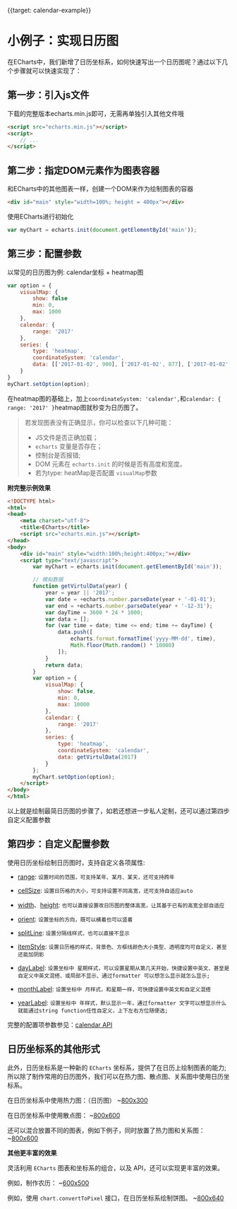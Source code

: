 {{target: calendar-example}}

# 小例子：实现日历图

在ECharts中，我们新增了日历坐标系，如何快速写出一个日历图呢？通过以下几个步骤就可以快速实现了：

## 第一步：引入js文件
下载的完整版本echarts.min.js即可，无需再单独引入其他文件哦

```html
<script src="echarts.min.js"></script>
<script>
    // ...
</script>
```

## 第二步：指定DOM元素作为图表容器
和ECharts中的其他图表一样，创建一个DOM来作为绘制图表的容器
```html
<div id="main" style="width=100%; height = 400px"></div>
```
使用ECharts进行初始化
```js
var myChart = echarts.init(document.getElementById('main'));
```

## 第三步：配置参数
以常见的日历图为例: calendar坐标 + heatmap图

```js
var option = {
    visualMap: {
        show: false
        min: 0,
        max: 1000
    },
    calendar: {
        range: '2017'
    },
    series: {
        type: 'heatmap',
        coordinateSystem: 'calendar',
        data: [['2017-01-02', 900], ['2017-01-02', 877], ['2017-01-02', 699], ...]
    }
}
myChart.setOption(option);
```
在heatmap图的基础上，加上`coordinateSystem: 'calendar',`和`calendar: { range: '2017' }`heatmap图就秒变为日历图了。

> 若发现图表没有正确显示，你可以检查以下几种可能：
>
> - JS文件是否正确加载；
> - `echarts` 变量是否存在；
> - 控制台是否报错;
> - DOM 元素在 `echarts.init` 的时候是否有高度和宽度。
> - 若为type: heatMap是否配置 `visualMap`参数

**附完整示例效果**

```html
<!DOCTYPE html>
<html>
<head>
    <meta charset="utf-8">
    <title>ECharts</title>
    <script src="echarts.min.js"></script>
</head>
<body>
    <div id="main" style="width:100%;height:400px;"></div>
    <script type="text/javascript">
        var myChart = echarts.init(document.getElementById('main'));

        // 模拟数据
        function getVirtulData(year) {
            year = year || '2017';
            var date = +echarts.number.parseDate(year + '-01-01');
            var end = +echarts.number.parseDate(year + '-12-31');
            var dayTime = 3600 * 24 * 1000;
            var data = [];
            for (var time = date; time <= end; time += dayTime) {
                data.push([
                    echarts.format.formatTime('yyyy-MM-dd', time),
                    Math.floor(Math.random() * 10000)
                ]);
            }
            return data;
        }
        var option = {
            visualMap: {
                show: false,
                min: 0,
                max: 10000
            },
            calendar: {
                range: '2017'
            },
            series: {
                type: 'heatmap',
                coordinateSystem: 'calendar',
                data: getVirtulData(2017)
            }
        };
        myChart.setOption(option);
    </script>
</body>
</html>

```
以上就是绘制最简日历图的步骤了，如若还想进一步私人定制，还可以通过第四步自定义配置参数

## 第四步：自定义配置参数

使用日历坐标绘制日历图时，支持自定义各项属性:

- [range](option.html#calendar.range): `设置时间的范围，可支持某年、某月、某天，还可支持跨年`

- [cellSize](option.html#calendar.cellSize): `设置日历格的大小，可支持设置不同高宽，还可支持自适应auto`

- [width](option.html#calendar.width)、[height](http://xxx): `也可以直接设置改日历图的整体高宽，让其基于已有的高宽全部自适应`

- [orient](option.html#calendar.orient): `设置坐标的方向，既可以横着也可以竖着`

- [splitLine](option.html#calendar.splitLine): `设置分隔线样式，也可以直接不显示`

- [itemStyle](option.html#calendar.itemStyle): `设置日历格的样式，背景色、方框线颜色大小类型、透明度均可自定义，甚至还能加阴影`

- [dayLabel](option.html#calendar.dayLabel): `设置坐标中 星期样式，可以设置星期从第几天开始，快捷设置中英文、甚至是自定义中英文混搭、或局部不显示、通过formatter 可以想怎么显示就怎么显示;`

- [monthLabel](option.html#calendar.monthLabel): `设置坐标中 月样式，和星期一样，可快捷设置中英文和自定义混搭`

- [yearLabel](option.html#calendar.yearLabel): `设置坐标中 年样式，默认显示一年，通过formatter 文字可以想显示什么就能通过string function任性自定义，上下左右方位随便选;`


完整的配置项参数参见：[calendar API](option.html#calendar)


## 日历坐标系的其他形式
此外，日历坐标系是一种新的 `ECharts` 坐标系，提供了在日历上绘制图表的能力; 所以除了制作常用的日历图外，我们可以在热力图、散点图、关系图中使用日历坐标系。

在日历坐标系中使用热力图：（日历图）
~[800x300](${galleryViewPath}calendar-heatmap&edit=1&reset=1)

在日历坐标系中使用散点图：
~[800x600](${galleryViewPath}calendar-effectscatter&edit=1&reset=1)

还可以混合放置不同的图表，例如下例子，同时放置了热力图和关系图：
~[800x600](${galleryViewPath}calendar-graph&edit=1&reset=1)

**其他更丰富的效果**

灵活利用 `ECharts` 图表和坐标系的组合，以及 API，还可以实现更丰富的效果。

例如，制作农历：
~[600x500](${galleryViewPath}calendar-lunar&edit=1&reset=1)

例如，使用 `chart.convertToPixel` 接口，在日历坐标系绘制饼图。
~[800x640](${galleryViewPath}calendar-pie&edit=1&reset=1)



